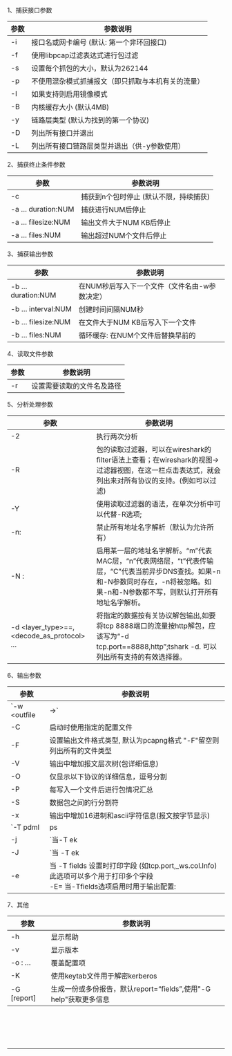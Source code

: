 1、捕获接口参数

| 参数                | 参数说明                                           |
| ------------------- | -------------------------------------------------- |
| -i <interface>      | 接口名或网卡编号 (默认: 第一个非环回接口)          |
| -f <capture filter> | 使用libpcap过滤表达式进行包过滤                    |
| -s <snaplen>        | 设置每个抓包的大小，默认为262144                   |
| -p                  | 不使用混杂模式抓捕报文（即只抓取与本机有关的流量） |
| -I                  | 如果支持则启用镜像模式                             |
| -B<buffer size>     | 内核缓存大小 (默认4MB)                             |
| -y <link type>      | 链路层类型 (默认为找到的第一个协议)                |
| -D                  | 列出所有接口并退出                                 |
| -L                  | 列出所有接口链路层类型并退出（供-y参数使用）       |

2、捕获终止条件参数

| 参数                               | 参数说明                               |
| ---------------------------------- | -------------------------------------- |
| -c <packet count>                  | 捕获到n个包时停止 (默认不限，持续捕获) |
| -a <autostop cond.> … duration:NUM | 捕获进行NUM后停止                      |
| -a <autostop cond.> … filesize:NUM | 输出文件大于NUM KB后停止               |
| -a <autostop cond.> … files:NUM    | 输出超过NUM个文件后停止                |

3、捕获输出参数

| 参数                                | 参数说明                                      |
| ----------------------------------- | --------------------------------------------- |
| -b <ringbuffer opt.> … duration:NUM | 在NUM秒后写入下一个文件（文件名由-w参数决定） |
| -b <ringbuffer opt.> … interval:NUM | 创建时间间隔NUM秒                             |
| -b <ringbuffer opt.> … filesize:NUM | 在文件大于NUM KB后写入下一个文件              |
| -b <ringbuffer opt.> … files:NUM    | 循环缓存: 在NUM个文件后替换早前的             |

4、读取文件参数

| 参数        | 参数说明                   |
| ----------- | -------------------------- |
| -r <infile> | 设置需要读取的文件名及路径 |

5、分析处理参数

| 参数                                     | 参数说明                                                     |
| ---------------------------------------- | ------------------------------------------------------------ |
| -2                                       | 执行两次分析                                                 |
| -R <read filter>                         | 包的读取过滤器，可以在wireshark的filter语法上查看；在wireshark的视图->过滤器视图，在这一栏点击表达式，就会列出来对所有协议的支持。(例如可以过滤) |
| -Y <display filter>                      | 使用读取过滤器的语法，在单次分析中可以代替-R选项;            |
| -n:                                      | 禁止所有地址名字解析（默认为允许所有）                       |
| -N <name resolve flags> :                | 启用某一层的地址名字解析。“m”代表MAC层，“n”代表网络层，“t”代表传输层，“C”代表当前异步DNS查找。如果-n和-N参数同时存在，-n将被忽略。如果-n和-N参数都不写，则默认打开所有地址名字解析。 |
| -d <layer_type>==,<decode_as_protocol> … | 将指定的数据按有关协议解包输出,如要将tcp 8888端口的流量按http解包，应该写为“-d tcp.port==8888,http”;tshark -d. 可以列出所有支持的有效选择器。 |

6、输出参数

| 参数                                                 | 参数说明                                                     |
| ---------------------------------------------------- | ------------------------------------------------------------ |
| `-w <outfile|->`                                     | 使用pcapng格式将报文写入"outfile"文件 (或’-'表示标准输出，直接显示在终端) |
| -C <config profile>                                  | 启动时使用指定的配置文件                                     |
| -F <output file type>                                | 设置输出文件格式类型, 默认为pcapng格式 "-F"留空则列出所有的文件类型 |
| -V                                                   | 输出中增加报文层次树(包详细信息)                             |
| -O <protocols>                                       | 仅显示以下协议的详细信息，逗号分割                           |
| -P                                                   | 每写入一个文件后进行包情况汇总                               |
| -S <separator>                                       | 数据包之间的行分割符                                         |
| -x                                                   | 输出中增加16进制和ascii字符信息(报文按字节显示)              |
| `-T pdml|ps|psml|json|jsonraw|ek|tabs|text|fields|?` | 文本输出格式 (默认文本:text)                                 |
| -j <protocolfilter>                                  | `当-T ek|pdml|json 设置时协议层过滤 (例：“ip ip.flags text”, 过滤不展开的所有字节点，除非过滤中有指定的子节点）` |
| -J <protocolfilter>                                  | `当 -T ek|pdml|json 选项设置时进行顶层协议过滤， (例: “http tcp”, 过滤展开的所有字节点）` |
| -e <field>                                           | 当 -T fields 设置时打印字段 (如tcp.port,_ws.col.Info) 此选项可以多个用于打印多个字段<br/>-E<fieldsoption>=	当-Tfields选项启用时用于输出配置: |

7、其他

| 参数         | 参数说明                                                     |
| ------------ | ------------------------------------------------------------ |
| -h           | 显示帮助                                                     |
| -v           | 显示版本                                                     |
| -o <name>: … | 覆盖配置项                                                   |
| -K <keytab>  | 使用keytab文件用于解密kerberos                               |
| -G [report]  | 生成一份或多份报告，默认report=“fields”,使用"-G help"获取更多信息 |


​	
​	
​	
​	


****